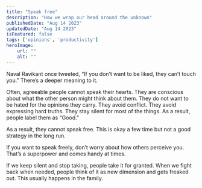 ```yaml
---
title: "Speak free"
description: "How we wrap our head around the unknown"
publishedDate: "Aug 14 2023"
updatedDate: "Aug 14 2023"
isFeatured: false
tags: ['opinions', 'productivity']
heroImage:
    url: ""
    alt: ""
---
```


Naval Ravikant once tweeted, “If you don’t want to be liked, they can’t touch you.” There’s a deeper meaning to it. 

Often, agreeable people cannot speak their hearts. They are conscious about what the other person might think about them. They do not want to be hated for the opinions they carry. They avoid conflict. They avoid expressing hard truths. They stay silent for most of the things. As a result, people label them as "Good." 

As a result, they cannot speak free. This is okay a few time but not a good strategy in the long run. 

If you want to speak freely, don’t worry about how others perceive you. That’s a superpower and comes handy at times. 

If we keep silent and stop taking, people take it for granted. When we fight back when needed, people think of it as new dimension and gets freaked out. This usually happens in the family.